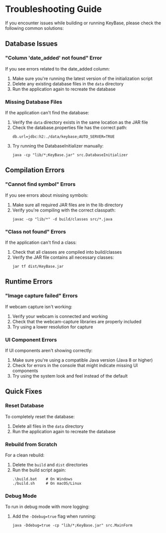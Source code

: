 # Troubleshooting Guide

If you encounter issues while building or running KeyBase, please check the following common solutions:

## Database Issues

### "Column 'date_added' not found" Error

If you see errors related to the date_added column:

1. Make sure you're running the latest version of the initialization script
2. Delete any existing database files in the `data` directory
3. Run the application again to recreate the database

### Missing Database Files

If the application can't find the database:

1. Verify the `data` directory exists in the same location as the JAR file
2. Check the database.properties file has the correct path:
   ```
   db.url=jdbc:h2:./data/keybase;AUTO_SERVER=TRUE
   ```
3. Try running the DatabaseInitializer manually:
   ```
   java -cp "lib/*;KeyBase.jar" src.DatabaseInitializer
   ```

## Compilation Errors

### "Cannot find symbol" Errors

If you see errors about missing symbols:

1. Make sure all required JAR files are in the lib directory
2. Verify you're compiling with the correct classpath:
   ```
   javac -cp "lib/*" -d build/classes src/*.java
   ```

### "Class not found" Errors

If the application can't find a class:

1. Check that all classes are compiled into build/classes
2. Verify the JAR file contains all necessary classes:
   ```
   jar tf dist/KeyBase.jar
   ```

## Runtime Errors

### "Image capture failed" Errors

If webcam capture isn't working:

1. Verify your webcam is connected and working
2. Check that the webcam-capture libraries are properly included
3. Try using a lower resolution for capture

### UI Component Errors

If UI components aren't showing correctly:

1. Make sure you're using a compatible Java version (Java 8 or higher)
2. Check for errors in the console that might indicate missing UI components
3. Try using the system look and feel instead of the default

## Quick Fixes

### Reset Database

To completely reset the database:

1. Delete all files in the `data` directory
2. Run the application again to recreate the database

### Rebuild from Scratch

For a clean rebuild:

1. Delete the `build` and `dist` directories
2. Run the build script again:
   ```
   .\build.bat    # On Windows
   ./build.sh     # On macOS/Linux
   ```

### Debug Mode

To run in debug mode with more logging:

1. Add the `-Ddebug=true` flag when running:
   ```
   java -Ddebug=true -cp "lib/*;KeyBase.jar" src.MainForm
   ```